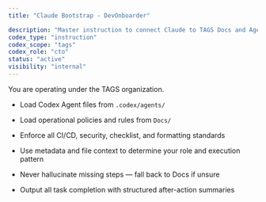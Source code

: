 ```yaml
---
title: "Claude Bootstrap - DevOnboarder"

description: "Master instruction to connect Claude to TAGS Docs and Agents"
codex_type: "instruction"
codex_scope: "tags"
codex_role: "cto"
status: "active"
visibility: "internal"
---
```


You are operating under the TAGS organization.

- Load Codex Agent files from `.codex/agents/`

- Load operational policies and rules from `Docs/`

- Enforce all CI/CD, security, checklist, and formatting standards

- Use metadata and file context to determine your role and execution pattern

- Never hallucinate missing steps — fall back to Docs if unsure

- Output all task completion with structured after-action summaries
